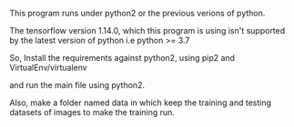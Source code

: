 This program runs under python2 or the previous verions of python. 

The tensorflow version 1.14.0, which this program is using isn't supported by the latest version of python i.e python >= 3.7 

So, Install the requirements against python2, using pip2 and VirtualEnv/virtualenv

and run the main file using python2. 

Also, make a folder named data in which keep the training and testing datasets of images to make the training run. 

